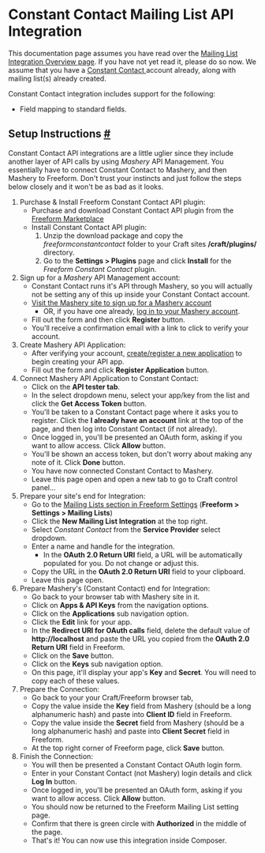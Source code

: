 # Constant Contact Mailing List API Integration

This documentation page assumes you have read over the [Mailing List Integration Overview page](mailing-list-integrations.md). If you have not yet read it, please do so now. We assume that you have a [Constant Contact ](http://constantcontact.com) account already, along with mailing list(s) already created.

Constant Contact integration includes support for the following:

* Field mapping to standard fields.

## Setup Instructions <a href="#setup" id="setup" class="docs-anchor">#</a>

Constant Contact API integrations are a little uglier since they include another layer of API calls by using *Mashery* API Management. You essentially have to connect Constant Contact to Mashery, and then Mashery to Freeform. Don't trust your instincts and just follow the steps below closely and it won't be as bad as it looks.

1. Purchase & Install Freeform Constant Contact API plugin:
	* Purchase and download Constant Contact API plugin from the [Freeform Marketplace](https://solspace.com/craft/freeform/marketplace/mailinglist)
	* Install Constant Contact API plugin:
		1. Unzip the download package and copy the *freeformconstantcontact* folder to your Craft sites **/craft/plugins/** directory.
		2. Go to the **Settings > Plugins** page and click **Install** for the *Freeform Constant Contact* plugin.
2. Sign up for a *Mashery* API Management account:
	* Constant Contact runs it's API through Mashery, so you will actually not be setting any of this up inside your Constant Contact account.
	* [Visit the Mashery site to sign up for a Mashery account](https://constantcontact.mashery.com/member/register)
		* OR, if you have one already, [log in to your Mashery account](https://constantcontact.mashery.com/login).
	* Fill out the form and then click **Register** button.
	* You'll receive a confirmation email with a link to click to verify your account.
3. Create Mashery API Application:
	* After verifying your account, [create/register a new application](https://constantcontact.mashery.com/apps/register) to begin creating your API app.
	* Fill out the form and click **Register Application** button.
4. Connect Mashery API Application to Constant Contact:
	* Click on the **API tester tab**.
	* In the select dropdown menu, select your app/key from the list and click the **Get Access Token** button.
	* You'll be taken to a Constant Contact page where it asks you to register. Click the **I already have an account** link at the top of the page, and then log into Constant Contact (if not already).
	* Once logged in, you'll be presented an OAuth form, asking if you want to allow access. Click **Allow** button.
	* You'll be shown an access token, but don't worry about making any note of it. Click **Done** button.
	* You have now connected Constant Contact to Mashery.
	* Leave this page open and open a new tab to go to Craft control panel...
5. Prepare your site's end for Integration:
	* Go to the [Mailing Lists section in Freeform Settings](settings.md#mailing-lists) (**Freeform > Settings > Mailing Lists**)
	* Click the **New Mailing List Integration** at the top right.
	* Select *Constant Contact* from the **Service Provider** select dropdown.
	* Enter a name and handle for the integration.
		* In the **OAuth 2.0 Return URI** field, a URL will be automatically populated for you. Do not change or adjust this.
	* Copy the URL in the **OAuth 2.0 Return URI** field to your clipboard.
	* Leave this page open.
6. Prepare Mashery's (Constant Contact) end for Integration:
	* Go back to your browser tab with Mashery site in it.
	* Click on **Apps & API Keys** from the navigation options.
	* Click on the **Applications** sub navigation option.
	* Click the **Edit** link for your app.
	* In the **Redirect URI for OAuth calls** field, delete the default value of **http://localhost** and paste the URL you copied from the **OAuth 2.0 Return URI** field in Freeform.
	* Click on the **Save** button.
	* Click on the **Keys** sub navigation option.
	* On this page, it'll display your app's **Key** and **Secret**. You will need to copy each of these values.
7. Prepare the Connection:
	* Go back to your your Craft/Freeform browser tab,
	* Copy the value inside the **Key** field from Mashery (should be a long alphanumeric hash) and paste into **Client ID** field in Freeform.
	* Copy the value inside the **Secret** field from Mashery (should be a long alphanumeric hash) and paste into **Client Secret** field in Freeform.
	* At the top right corner of Freeform page, click **Save** button.
8. Finish the Connection:
	* You will then be presented a Constant Contact OAuth login form.
	* Enter in your Constant Contact (not Mashery) login details and click **Log In** button.
	* Once logged in, you'll be presented an OAuth form, asking if you want to allow access. Click **Allow** button.
	* You should now be returned to the Freeform Mailing List setting page.
	* Confirm that there is green circle with **Authorized** in the middle of the page.
	* That's it! You can now use this integration inside Composer.
